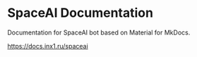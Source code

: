 # SpaceAI Documentation
Documentation for SpaceAI bot based on Material for MkDocs.

https://docs.inx1.ru/spaceai
